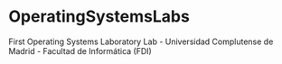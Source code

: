 # OperatingSystemsLabs

First Operating Systems Laboratory Lab - Universidad Complutense de Madrid - Facultad de Informática (FDI)
